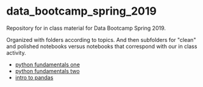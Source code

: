 # data_bootcamp_spring_2019

Repository for in class material for Data Bootcamp Spring 2019.

Organized with folders according to topics. And then subfolders for "clean" and polished notebooks versus notebooks that correspond with our in class activity.

- [python fundamentals one](python_fundamentals_one)
- [python fundamentals two](python_fundamentals_one)
- [intro to pandas](intro_to_pandas)

